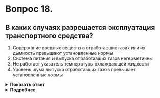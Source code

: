# Вопрос 18.

## В каких случаях разрешается эксплуатация транспортного средства?

1. Содержание вредных веществ в отработавших газах или их дымность превышают установленные нормы
2. Система питания и выпуска отработавших газов негерметичны
3. Не работает указатель температуры охлаждающей жидкости
4. Уровень шума выпуска отработавших газов превышает установленные нормы

<details>
<summary><b>Показать ответ</b></summary>
Правильный ответ: 3
</details>
<details>
<summary><b>Подробнее</b></summary>
Согласно «Перечня неисправностей», если содержание вредных веществ в отработавших газах или их дымность превышают установленные нормы, нарушена герметичность системы питания (топливной системы), или уровень внешнего шума превышает установленные нормы (пункты 8.1, 8.2, 8.5), эксплуатация транспортных средств запрещена. Особенно будьте внимательны к подтеканию топлива, проявлением которого является запах. Такая неисправность грозит загоранием автомобиля, который не всегда удаётся потушить. Эксплуатация не запрещается, если не работает указатель температуры охлаждающей жидкости.
(«Перечень неисправностей»).
</details>